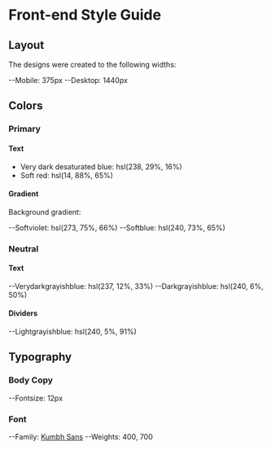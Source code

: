 # Front-end Style Guide

## Layout

The designs were created to the following widths:

--Mobile: 375px
--Desktop: 1440px

## Colors

### Primary

#### Text

- Very dark desaturated blue: hsl(238, 29%, 16%)
- Soft red: hsl(14, 88%, 65%)

#### Gradient

Background gradient:

--Softviolet: hsl(273, 75%, 66%)
--Softblue: hsl(240, 73%, 65%)

### Neutral

#### Text

--Verydarkgrayishblue: hsl(237, 12%, 33%)
--Darkgrayishblue: hsl(240, 6%, 50%)

#### Dividers

--Lightgrayishblue: hsl(240, 5%, 91%)

## Typography

### Body Copy

--Fontsize: 12px

### Font

--Family: [Kumbh Sans](https://fonts.google.com/specimen/Kumbh+Sans)
--Weights: 400, 700
